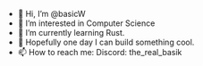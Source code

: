 - 👋 Hi, I’m @basicW
- 👀 I’m interested in Computer Science
- 🌱 I’m currently learning Rust.
- 💞️ Hopefully one day I can build something cool.
- 📫 How to reach me: Discord: the_real_basik

<!---
basicW/basicW is a ✨ special ✨ repository because its `README.md` (this file) appears on your GitHub profile.
You can click the Preview link to take a look at your changes.
--->
